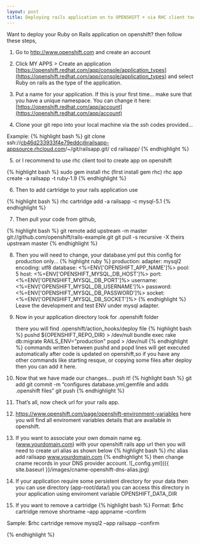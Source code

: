 ```yaml
---
layout: post
title: Deploying rails application on to OPENSHIFT + via RHC client tool
---
```




Want to deploy your Ruby on Rails application on openshift?
then follow these steps,

1) Go to http://www.openshift.com and create an account

2) Click MY APPS > Create an application [https://openshift.redhat.com/app/console/application_types](https://openshift.redhat.com/app/console/application_types) and select Ruby on rails as the type of the application.

3) Put a name for your application. If this is your first time… make sure that you have  a unique namespace. You can change it here: [https://openshift.redhat.com/app/account](https://openshift.redhat.com/app/account)

4)  Clone your git repo into your local machine via the ssh codes provided…

  Example: 
{% highlight bash %}
git clone ssh://cb46d233933f4e79eddc@railsapp-appsource.rhcloud.com/~/git/railsapp.git/
cd railsapp/
{% endhighlight %}

5) or I recommend to use rhc client tool to create app on openshift

{% highlight bash %}
sudo gem install rhc (first install gem rhc)
rhc app create -a railsapp -t ruby-1.9
{% endhighlight %}

6) Then to add cartridge to your rails application use

{% highlight bash %}
rhc cartridge add -a railsapp -c mysql-5.1
{% endhighlight %}

7) Then pull your code from github,

{% highlight bash %}
git remote add upstream -m master git://github.com/openshift/rails-example.git
git pull -s recursive -X theirs upstream master
{% endhighlight %}

8) Then you will need to change, your database.yml put this config for production only...
{% highlight ruby %}
production:
  adapter: mysql2
  encoding: utf8
  database: <%=ENV['OPENSHIFT_APP_NAME']%>
  pool: 5
  host: <%=ENV['OPENSHIFT_MYSQL_DB_HOST']%>
  port: <%=ENV['OPENSHIFT_MYSQL_DB_PORT']%>
  username: <%=ENV['OPENSHIFT_MYSQL_DB_USERNAME']%>
  password: <%=ENV['OPENSHIFT_MYSQL_DB_PASSWORD']%>
  socket: <%=ENV['OPENSHIFT_MYSQL_DB_SOCKET']%>
{% endhighlight %}
   Leave the development and test ENV under mysql adapter.

9) Now in your application directory look for .openshift folder

    there you will find .openshift/action_hooks/deploy file
{% highlight bash %}
pushd ${OPENSHIFT_REPO_DIR} > /dev/null
  bundle exec rake db:migrate RAILS_ENV="production"
popd > /dev/null
{% endhighlight %}
  commands written between pushd and popd lines will get executed automatically after code is updated on openshift,so if you have any other commands like starting resque, or copying some files after deploy then you can add it here.

10) Now that we have made our changes... push it!
{% highlight bash %}
git add
git commit -m “configures database.yml,gemfile and adds .openshift files”
git push
{% endhighlight %}
11) That’s all, now check url for your rails app.

12) https://www.openshift.com/page/openshift-environment-variables
      here you will find all enviroment variables details that are available in openshift.

13) If you want to associate your own domain name eg. (www.yourdomain.com) with your openshift rails app url then you will need to create url alias as shown below 
{% highlight bash %}
rhc alias add railsapp www.yourdomain.com
{% endhighlight %}
then change cname records in your DNS provider account.
![_config.yml]({{ site.baseurl }}/images/cname-openshift-dns-alias.jpg)


14) If your application require some persistent directory for your data then you can use directory (app-root/data/) you can access this directory in your application using enviroment variable OPENSHIFT_DATA_DIR

15) If you want to remove a cartridge
{% highlight bash %}
Format:
$rhc cartridge remove shortname –app appname –confirm

Sample:
$rhc cartridge remove mysql2  –app railsapp –confirm

{% endhighlight %}
